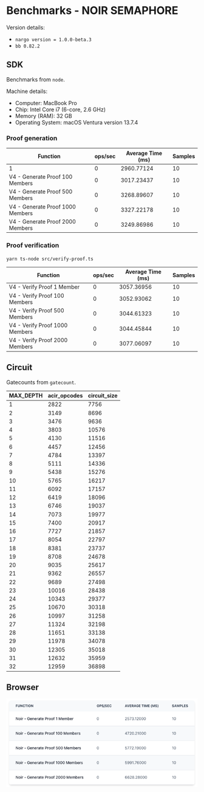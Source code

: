 # Benchmarks - NOIR SEMAPHORE

Version details:
- `nargo version = 1.0.0-beta.3`
- `bb 0.82.2`

## SDK 

Benchmarks from `node`. 

Machine details:
- Computer: MacBook Pro
- Chip: Intel Core i7 (6-core, 2.6 GHz)
- Memory (RAM): 32 GB
- Operating System: macOS Ventura version 13.7.4

### Proof generation

| Function                         | ops/sec | Average Time (ms) | Samples |
|----------------------------------|---------|-------------------|---------|
| 1                                | 0       | 2960.77124        | 10      |
| V4 - Generate Proof 100 Members  | 0       | 3017.23437        | 10      |
| V4 - Generate Proof 500 Members  | 0       | 3268.89607        | 10      |
| V4 - Generate Proof 1000 Members | 0       | 3327.22178        | 10      |
| V4 - Generate Proof 2000 Members | 0       | 3249.86986        | 10      |

<!-- 
┌─────────┬────────────────────────────────────┬─────────┬───────────────────┬─────────┐
│ (index) │              Function              │ ops/sec │ Average Time (ms) │ Samples │
├─────────┼────────────────────────────────────┼─────────┼───────────────────┼─────────┤
│    0    │                '1'                 │   '0'   │   '2960.77124'    │   10    │
│    1    │ 'V4 - Generate Proof 100 Members'  │   '0'   │   '3017.23437'    │   10    │
│    2    │ 'V4 - Generate Proof 500 Members'  │   '0'   │   '3268.89607'    │   10    │
│    3    │ 'V4 - Generate Proof 1000 Members' │   '0'   │   '3327.22178'    │   10    │
│    4    │ 'V4 - Generate Proof 2000 Members' │   '0'   │   '3249.86986'    │   10    │
└─────────┴────────────────────────────────────┴─────────┴───────────────────┴─────────┘
 -->



### Proof verification
```
yarn ts-node src/verify-proof.ts
```

| Function                      | ops/sec | Average Time (ms) | Samples |
|------------------------------|---------|-------------------|---------|
| V4 - Verify Proof 1 Member   | 0       | 3057.36956        | 10      |
| V4 - Verify Proof 100 Members| 0       | 3052.93062        | 10      |
| V4 - Verify Proof 500 Members| 0       | 3044.61323        | 10      |
| V4 - Verify Proof 1000 Members| 0      | 3044.45844        | 10      |
| V4 - Verify Proof 2000 Members| 0      | 3077.06097        | 10      |

<!-- 
┌─────────┬──────────────────────────────────┬─────────┬───────────────────┬─────────┐
│ (index) │             Function             │ ops/sec │ Average Time (ms) │ Samples │
├─────────┼──────────────────────────────────┼─────────┼───────────────────┼─────────┤
│    0    │   'V4 - Verify Proof 1 Member'   │   '0'   │   '3057.36956'    │   10    │
│    1    │ 'V4 - Verify Proof 100 Members'  │   '0'   │   '3052.93062'    │   10    │
│    2    │ 'V4 - Verify Proof 500 Members'  │   '0'   │   '3044.61323'    │   10    │
│    3    │ 'V4 - Verify Proof 1000 Members' │   '0'   │   '3044.45844'    │   10    │
│    4    │ 'V4 - Verify Proof 2000 Members' │   '0'   │   '3077.06097'    │   10    │
└─────────┴──────────────────────────────────┴─────────┴───────────────────┴─────────┘
 -->

## Circuit

Gatecounts from `gatecount`. 

| MAX_DEPTH | acir_opcodes | circuit_size |
|-----------|--------------|--------------|
|         1 |         2822 |         7756 |
|         2 |         3149 |         8696 |
|         3 |         3476 |         9636 |
|         4 |         3803 |        10576 |
|         5 |         4130 |        11516 |
|         6 |         4457 |        12456 |
|         7 |         4784 |        13397 |
|         8 |         5111 |        14336 |
|         9 |         5438 |        15276 |
|        10 |         5765 |        16217 |
|        11 |         6092 |        17157 |
|        12 |         6419 |        18096 |
|        13 |         6746 |        19037 |
|        14 |         7073 |        19977 |
|        15 |         7400 |        20917 |
|        16 |         7727 |        21857 |
|        17 |         8054 |        22797 |
|        18 |         8381 |        23737 |
|        19 |         8708 |        24678 |
|        20 |         9035 |        25617 |
|        21 |         9362 |        26557 |
|        22 |         9689 |        27498 |
|        23 |        10016 |        28438 |
|        24 |        10343 |        29377 |
|        25 |        10670 |        30318 |
|        26 |        10997 |        31258 |
|        27 |        11324 |        32198 |
|        28 |        11651 |        33138 |
|        29 |        11978 |        34078 |
|        30 |        12305 |        35018 |
|        31 |        12632 |        35959 |
|        32 |        12959 |        36898 |

<!-- 
 MAX_DEPTH | acir_opcodes |   circuit_size
------------------------------------------
         1 |         2822 |           7756
         2 |         3149 |           8696
         3 |         3476 |           9636
         4 |         3803 |          10576
         5 |         4130 |          11516
         6 |         4457 |          12456
         7 |         4784 |          13397
         8 |         5111 |          14336
         9 |         5438 |          15276
        10 |         5765 |          16217
        11 |         6092 |          17157
        12 |         6419 |          18096
        13 |         6746 |          19037
        14 |         7073 |          19977
        15 |         7400 |          20917
        16 |         7727 |          21857
        17 |         8054 |          22797
        18 |         8381 |          23737
        19 |         8708 |          24678
        20 |         9035 |          25617
        21 |         9362 |          26557
        22 |         9689 |          27498
        23 |        10016 |          28438
        24 |        10343 |          29377
        25 |        10670 |          30318
        26 |        10997 |          31258
        27 |        11324 |          32198
        28 |        11651 |          33138
        29 |        11978 |          34078
        30 |        12305 |          35018
        31 |        12632 |          35959
        32 |        12959 |          36898
 -->

## Browser

![Browser benchmarks](Browser_benches.png)
